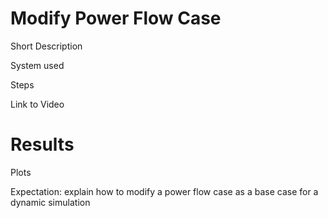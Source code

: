 # Modify Power Flow Case
Short Description

System used

Steps

Link to Video

# Results
Plots

Expectation: explain how to modify a power flow case as a base case for a dynamic simulation
